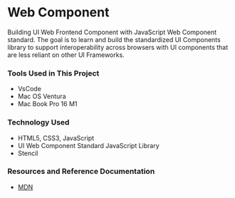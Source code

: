 # Web Component
Building UI Web Frontend Component with JavaScript Web Component standard.
The goal is to learn and build the standardized UI Components library to support interoperability across browsers with UI components that are less reliant on other UI Frameworks.

### Tools Used in This Project

- VsCode
- Mac OS Ventura
- Mac Book Pro 16 M1
  
### Technology Used

- HTML5, CSS3, JavaScript
- UI Web Component Standard JavaScript Library
- Stencil

### Resources and Reference Documentation

- [MDN](https://developer.mozilla.org/en-US/docs/Web)

